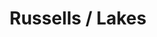 ---
ee_id: '4176'
site: '1'
type: '2'
url: 2014-086-russells-lakes
title: Russells / Lakes
year: '2014'
display_year: '2014'
medium: 1920x1080 H.264/MPEG-4 Part 10 looped digital file (from ​lossless ​Quicktime
  Animation master), media player, 70” flatscreen, armature, various cables
dims: 79 x 36 1/2 x 11 inches
pitch:
ps:
live_url:
related: |-
  [80] [2011-008-photoshop-cs] 2011-008 Photoshop CS
  [108] [2011-092-whitney-brochure] 2011-092 Whitney Brochure
  [141] [2010-044-photoshop-cs] 2010-044 Photoshop CS
youtube:
related_code:
imgs: russels-lakes-2014-086-full-still-1-database-team.jpg
subheading:
download:
add_credit:
add_credits:
commission:
layout: things-i-made
---